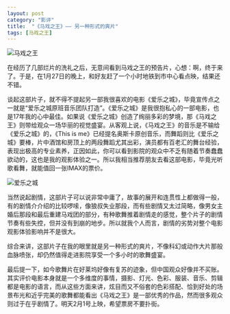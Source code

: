 ```yaml
---
layout: post
category: "影评"
title:  "《马戏之王》—— 另一种形式的爽片"
tags: [马戏之王]
---
```


![马戏之王][1]

在经历了几部烂片的洗礼之后，无意间看到马戏之王的预告片，心想：啊，终于来了。于是，在1月27日的晚上，和好友赶了一个小时地铁到市中心看点映，结果还不错。

谈起这部片子，就不得不提起另一部我很喜欢的电影《爱乐之城》，毕竟宣传点之一就是“爱乐之城原班音乐团队打造”。《爱乐之城》是我很抱私心的一部电影，也是17年我的心中最佳。如果说《爱乐之城》创造了绚丽多彩的梦境，那《马戏之王》则带给观众一场华丽的视觉盛宴。从客观上说，《马戏之王》的音乐是不输给《爱乐之城》的，《This is me》已经提名奥斯卡原创音乐，而舞蹈则比《爱乐之城》要棒，片中酒馆和房顶上的两段舞蹈尤其出彩，演员都有百老汇的舞台经验，表现出极高的专业素养，正因如此，你可以看到影院的观众中不乏有随着节奏蠢蠢欲动的，这也是我的观影体验之一。所以我相当推荐朋友去看这部电影，毕竟光听歌看舞，就能值回一张IMAX的票价。

![爱乐之城][2]

当然说起剧情，这部片子可以说非常中庸了，故事的展开和连贯性上都做得一般，有的剧情介介绍的比较啰嗦，像狼叔失业那段，而有些剧情又太过简略，像男女主婚后那段和最后重建马戏团的部分，有种歌舞推着剧情走的感觉，整个片子的剧情节奏有些失控，但并没有到崩的地步。所以就我个人而言，剧情的劣势对整个电影观影体验影响并不是很大。

综合来讲，这部片子在我的眼里就是另一种形式的爽片，不像科幻或动作大片那般血脉喷张，却仍然值得走进影院享受一个多小时的歌舞盛宴。

最后提一下，如今歌舞片在好莱坞好像有复苏的迹象，但中国观众好像并不买账。其实评价电影本身就是一个多维度的事情，摄影、灯光、色彩、服装、音乐、剪辑都是电影的语言，而从这些方面来讲，炫目而又不俗套的色彩搭配、恰到好处的场景布光和近乎完美的歌舞都能看出《马戏之王》是一部优秀的作品，然而很多观众则过于在乎剧情了。明天2月1号上映，希望票房不要扑街。

  [1]: http://or9cryhof.bkt.clouddn.com/p2507867454.jpg
  [2]: http://or9cryhof.bkt.clouddn.com/p2426964167.jpg

